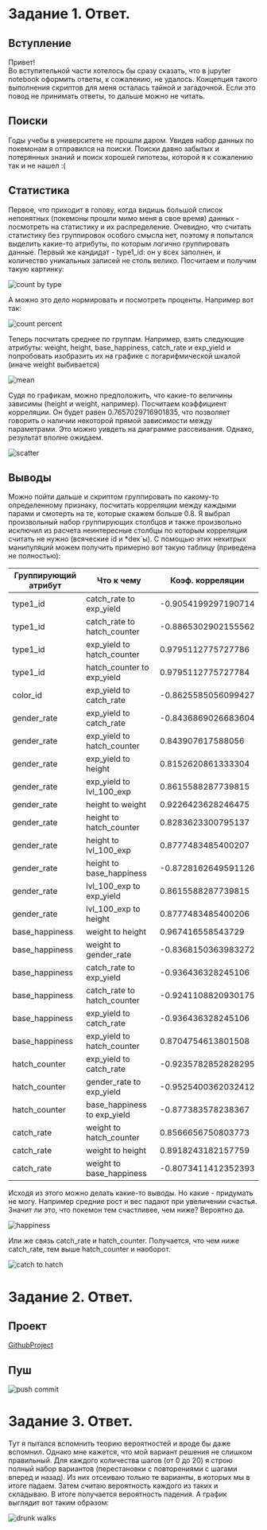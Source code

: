 # Задание 1. Ответ.

## Вступление

Привет!  
Во вступительной части хотелось бы сразу сказать, что в jupyter notebook оформить ответы, к сожалению, не удалось. Концепция такого выполнения скриптов для меня осталась тайной и загадочной. Если это повод не принимать ответы, то дальше можно не читать. 

## Поиски

Годы учебы в университете не прошли даром. Увидев набор данных по покемонам я отправился на поиски. Поиски давно забытых и потерянных знаний и поиск хорошей гипотезы, которой я к сожалению так и не нашел :( 

## Статистика

Первое, что приходит в голову, когда видишь большой список непонятных (покемоны прошли мимо меня в свое время) данных - посмотреть на статистику и их распределение. Очевидно, что считать статистику без группировок особого смысла нет, поэтому я попытался выделить какие-то атрибуты, по которым логично группировать данные. Первый же кандидат - type1_id: он у всех заполнен, и количество уникальных записей не столь велико.
Посчитаем и получим такую картинку:

![count by type](1.png)

А можно это дело нормировать и посмотреть проценты. Например вот так:

![count percent](2.png)

Теперь посчитать среднее по группам. Например, взять следующие атрибуты: weight, height, base\_happiness, catch\_rate и exp_yield и попробовать изобразить их на графике с логарифмической шкалой (иначе weight выбивается)

![mean](3.png)

Судя по графикам, можно предположить, что какие-то величины зависимы (height и weight, например). Посчитаем коэффициент корреляции. Он будет равен 0.7657029716901835, что позволяет говорить о наличии некоторой прямой зависимости между параметрами. Это можно уивдеть на диаграмме рассеивания. Однако, результат вполне ожидаем.

![scatter](4.png)

## Выводы

Можно пойти дальше и скриптом группировать по какому-то определенному признаку, 
посчитать корреляции между каждыми парами и смотерть на те, которые скажем больше 0.8. 
Я выбрал произвольный набор группирующих столбцов и также произвольно исключил из расчета неинтересные столбцы
по которым корреляции считать не нужно (всяческие id и  \*dex`ы).
С помощью этих нехитрых манипуляций можем получить примерно вот такую таблицу (приведена не полностью):

| Группирующий атрибут |            Что к чему           |   Коэф. корреляции  |
|----------------------|---------------------------------|---------------------|
| type1\_id            | catch\_rate to exp\_yield       | -0.9054199297190714 |
| type1\_id            | catch\_rate to hatch\_counter   | -0.8865302902155562 |
| type1\_id            | exp\_yield to hatch\_counter    |  0.9795112775727786 |
| type1\_id            | hatch\_counter to exp\_yield    |  0.9795112775727784 |
| color\_id            | exp\_yield to catch\_rate       | -0.8625585056099427 |
| gender\_rate         | exp\_yield to catch\_rate       | -0.8436869026683604 |
| gender\_rate         | exp\_yield to hatch\_counter    |   0.843907617588056 |
| gender\_rate         | exp\_yield to height            |  0.8152620861333304 |
| gender\_rate         | exp\_yield to lvl\_100\_exp     |  0.8615588287739815 |
| gender\_rate         | height to weight                |  0.9226423628246475 |
| gender\_rate         | height to hatch\_counter        |  0.8283623300795137 |
| gender\_rate         | height to lvl\_100\_exp         |  0.8777483485400207 |
| gender\_rate         | height to base\_happiness       | -0.8728162649591126 |
| gender\_rate         | lvl\_100\_exp to exp\_yield     |  0.8615588287739815 |
| gender\_rate         | lvl\_100\_exp to height         |  0.8777483485400206 |
| base\_happiness      | weight to height                |   0.967416558543729 |
| base\_happiness      | weight to gender\_rate          | -0.8368150363983272 |
| base\_happiness      | catch\_rate to exp\_yield       |  -0.936436328245106 |
| base\_happiness      | catch\_rate to hatch\_counter   | -0.9241108820930175 |
| base\_happiness      | exp\_yield to catch\_rate       |  -0.936436328245106 |
| base\_happiness      | exp\_yield to hatch\_counter    |  0.8704754613801508 |
| hatch\_counter       | exp\_yield to catch\_rate       | -0.9235782852828295 |
| hatch\_counter       | gender\_rate to exp\_yield      | -0.9525400362032412 |
| hatch\_counter       | base\_happiness to exp\_yield   |  -0.877383578238367 |
| catch\_rate          | weight to hatch\_counter        |  0.8566656750803773 |
| catch\_rate          | weight to height                |  0.8918243182157759 |
| catch\_rate          | weight to base\_happiness       | -0.8073411412352393 |

Исходя из этого можно делать какие-то выводы. Но какие - придумать не могу.
Например средние рост и вес падают при увеличении счастья. Значит ли это, что покемон тем счастливее, чем ниже? Вероятно да.

![happiness](6.png)

Или же связь catch\_rate и hatch\_counter. Получается, что чем ниже catch\_rate, тем выше hatch\_counter и наоборот.

![catch to hatch](7.png)

# Задание 2. Ответ.

## Проект

[GithubProject](https://github.com/Uran235/summercamp2017)

## Пуш

![push commit](8.png)

# Задание 3. Ответ.

Тут я пытался вспомнить теорию вероятностей и вроде бы даже вспомнил. 
Однако мне кажется, что мой вариант решения не слишком правильный. Для каждого количества шагов (от 0 до 20)
я строю полный набор вариантов (перестановки с повторениями с шагами вперед и назад). Из них отсеиваю только те варианты, 
в которых мы в итоге падаем. Затем считаю вероятность каждого из таких и складываю. В итоге получается вероятность падения.
А график выглядит вот таким образом:

![drunk walks](9.png)
